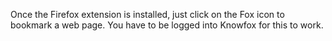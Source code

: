 Once the Firefox extension is installed, just click on the Fox icon to bookmark a web page. You have to be logged into Knowfox for this to work.